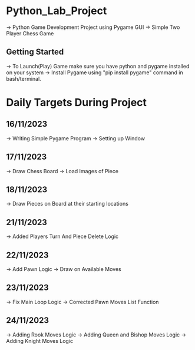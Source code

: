 # Python_Lab_Project
-> Python Game Development Project using Pygame GUI
-> Simple Two Player Chess Game

## Getting Started
-> To Launch(Play) Game make sure you have python and pygame installed on your system 
-> Install Pygame using "pip install pygame" command in bash/terminal.

# Daily Targets During Project 
## 16/11/2023
-> Writing Simple Pygame Program 
-> Setting up Window 

## 17/11/2023
-> Draw Chess Board
-> Load Images of Piece

## 18/11/2023
-> Draw Pieces on Board at their starting locations

## 21/11/2023
-> Added Players Turn And Piece Delete Logic

## 22/11/2023
-> Add Pawn Logic 
-> Draw on Available Moves

## 23/11/2023
-> Fix Main Loop Logic
-> Corrected Pawn Moves List Function

## 24/11/2023
-> Adding Rook Moves Logic
-> Adding Queen and Bishop Moves Logic
-> Adding Knight Moves Logic 